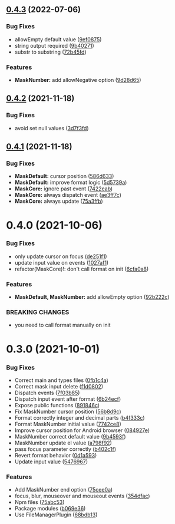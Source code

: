 ## [0.4.3](https://github.com/ionited/mask/compare/0.4.2...0.4.3) (2022-07-06)

### Bug Fixes

* allowEmpty default value ([9ef0875](https://github.com/ionited/mask/commit/9ef0875f4ce178a1c31b55d07488d98999cbafc7))
* string output required ([9b40271](https://github.com/ionited/mask/commit/9b40271ee0ff5f428235ab1cec1a146bcfb799b8))
* substr to substring ([72b45fd](https://github.com/ionited/mask/commit/72b45fd491b830e431967c310e69589b23933f0e))

### Features

* **MaskNumber:** add allowNegative option ([9d28d65](https://github.com/ionited/mask/commit/9d28d657a2151af4a3a4ac446a1024a2056f1c9d))

## [0.4.2](https://github.com/ionited/mask/compare/0.4.1...0.4.2) (2021-11-18)

### Bug Fixes

* avoid set null values ([3d7f3fd](https://github.com/ionited/mask/commit/3d7f3fd2ac7723d14909ec1fff2609f75289e13d))


## [0.4.1](https://github.com/ionited/mask/compare/0.4.0...0.4.1) (2021-11-18)

### Bug Fixes

* **MaskDefault:** cursor position ([586d633](https://github.com/ionited/mask/commit/586d6331447b8fa946a7ebb58f1ea245b540a677))
* **MaskDefault:** improve format logic ([5d5739a](https://github.com/ionited/mask/commit/5d5739a96bd83aa9a37c26be1e1ac52cb3ed79fb))
* **MaskCore:** ignore past event ([7422eab](https://github.com/ionited/mask/commit/7422eaba1d67776cc163b5c5a0e61cf38373ff6c))
* **MaskCore:** always dispatch event ([ae3ff7c](https://github.com/ionited/mask/commit/ae3ff7cde145235078631917177279b9c2034edd))
* **MaskCore:** always update ([75a3ffb](https://github.com/ionited/mask/commit/75a3ffbcf6c87e5cd803118fbf9584af48e57e29))


# 0.4.0 (2021-10-06)

### Bug Fixes

* only update cursor on focus ([de251f1](https://github.com/ionited/mask/commit/de251f19897b8e6c0852d356f4e0b7bdc48741e0))
* update input value on events ([1027af1](https://github.com/ionited/mask/commit/1027af18a6b67e78a43cb53746b505faae2f81d4))
* refactor(MaskCore)!: don't call format on init ([6cfa0a8](https://github.com/ionited/mask/commit/6cfa0a8591b6402002ef0037590730474321ae85))

### Features

* **MaskDefault, MaskNumber:** add allowEmpty option ([92b222c](https://github.com/ionited/mask/commit/92b222ccb28b5dccc5f27be8a5dfd7cae63afbd6))

### BREAKING CHANGES

* you need to call format manually on init


# 0.3.0 (2021-10-01)

### Bug Fixes

* Correct main and types files ([0fb1c4a](https://github.com/ionited/mask/commit/0fb1c4aa30b33ad8d59539a9282e7356d5e19c00))
* Correct mask input delete ([f1d0802](https://github.com/ionited/mask/commit/f1d0802e33628068d441994254e5a37039c0730c))
* Dispatch events ([7f03b85](https://github.com/ionited/mask/commit/7f03b852dced9990a2972a6c645523fd90ab1742))
* Dispatch input event after format ([6b24ecf](https://github.com/ionited/mask/commit/6b24ecf4643776da49a516cbacc7863d567c1fb6))
* Expose public functions ([891846c](https://github.com/ionited/mask/commit/891846cc7b65bc31eff5ca4f4a38fd0422f3945c))
* Fix MaskNumber cursor position ([56b8d9c](https://github.com/ionited/mask/commit/56b8d9c05008fe99f83397e3ac5adad64369606c))
* Format correctly integer and decimal parts ([b4f333c](https://github.com/ionited/mask/commit/b4f333c93a5f20d8e28527e6635d43f0aa58b37b))
* Format MaskNumber initial value ([7742ce8](https://github.com/ionited/mask/commit/7742ce8e65c7c839759927f7d39ebc19a897299b))
* Improve cursor position for Android browser ([084927e](https://github.com/ionited/mask/commit/084927eb1c9b02cea047f4da2ec7f251d5b2add2))
* MaskNumber correct default value ([9b4593f](https://github.com/ionited/mask/commit/9b4593f171636117628c436717a3b4de2b21a8ed))
* MaskNumber update el value ([a798f92](https://github.com/ionited/mask/commit/a798f92d23251a7ea19d62c140185855c76cb407))
* pass focus parameter correctly ([b402c1f](https://github.com/ionited/mask/commit/b402c1f5c96f615092d89c437109695abef00faf))
* Revert format behavior ([0d1a593](https://github.com/ionited/mask/commit/0d1a593902561854605985de0c3a462a07fde250))
* Update input value ([5476967](https://github.com/ionited/mask/commit/54769671075cb4ecdbb1c97129d9cecc01a9f7b5))

### Features

* Add MaskNumber end option ([75cee0a](https://github.com/ionited/mask/commit/75cee0a888a3eb99d94e0c389142116f866fb524))
* focus, blur, mouseover and mouseout events ([354dfac](https://github.com/ionited/mask/commit/354dfac70b956008ce2e3365e70045e36a7b7294))
* Npm files ([75abc53](https://github.com/ionited/mask/commit/75abc530a30e892d6334ff0184d05f82b04e97fe))
* Package modules ([b069e36](https://github.com/ionited/mask/commit/b069e3655e5b07853b1f97873ff8af4578f76979))
* Use FileManagerPlugin ([68bdb13](https://github.com/ionited/mask/commit/68bdb13dafa512344950b9bbdf3fa45baffb7ea1))
